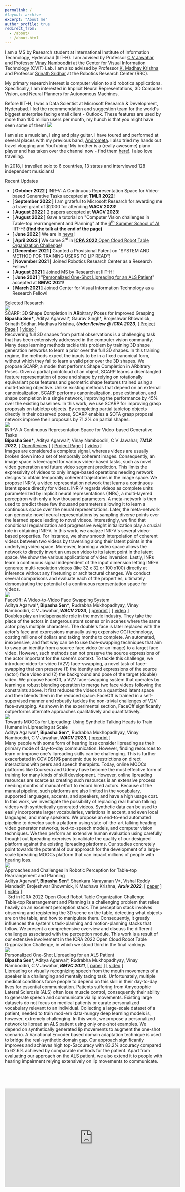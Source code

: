 ```yaml
---
permalink: /
#layout: archive
excerpt: "About me"
author_profile: true
redirect_from:
  - /about/
  - /about.html
---
```


<span class="small_font">I am a MS by Research student at International Institute of Information Technology, Hyderabad (IIIT-H). I am advised by Professor <a target="_blank" href="https://faculty.iiit.ac.in/~jawahar/">C V Jawahar</a> and Professor <a target="_blank" href="https://vinaypn.github.io/">Vinay Namboodiri</a> at the Center for Visual Information Technology (CVIT) Lab. I am also advised by Professor <a target="_blank" href="https://www.iiit.ac.in/people/faculty/mkrishna/">K. Madhav Krishna</a> and Professor <a target="_blank" href="https://cs.brown.edu/people/ssrinath/">Srinath Sridhar</a> at the Robotics Research Center (RRC). </span>

<span class="small_font">My primary research interest is computer vision to aid robotics applications. Specifically, I am interested in Implicit Neural Representations, 3D Computer Vision, and Neural Planners for Autonomous Machines. </span>

<span class="small_font">Before IIIT-H, I was a Data Scientist at Microsoft Research & Development, Hyderabad. I led the recommendation and suggestion team for the world's biggest enterprise facing email client - Outlook. These features are used by more than 100 million users per month, my hunch is that you might have seen some of them! <img class="tiny-emoji" with="18px" src="images/grin.svg">
</span>

<span class="small_font">I am also a musician, I sing and play guitar. I have toured and performed at several places with my previous band, <a target="_blank" href="https://www.facebook.com/AndroMetaBand">Andrometa</a>. I also tried my hands out travel vlogging and YouTubing! My brother is a (really awesome) piano player and has taken over the channel now - find them <a target="_blank" href="https://www.youtube.com/channel/UCU1TMnEt0J1UJZfMW1Gixgg?view_as=subscriber" target="_blank">here!</a>. I also love traveling.</span>

<span class="small_font">In 2018, I travelled solo to 6 countries, 13 states and interviewed 128 independent musicians!</span>

<div class="recent_updates">Recent Updates</div>

<ul class="updates">
	<li><b>[ October 2022 ]</b> INR-V: A Continuous Representation Space for Video-based Generative Tasks accepted at <b>TMLR 2022</b>!</li>
	<li><b>[ September 2022 ]</b> I am grateful to Microsoft Research for awarding me a travel grant of $2000 for attending <b>WACV 2023</b>!</li>
	<li><b>[ August 2022 ]</b> 2 papers accepted at <b>WACV 2023</b>!</li>
	<li><b>[ August 2022 ]</b> Gave a tutorial on "Computer Vision challenges in Table-top rearrangement and Planning" at the <a target="_blank" href="https://cvit.iiit.ac.in/summerschool2022/">6<sup>th</sup> Summer School of AI</a>, IIIT-H! <b><span class="green">(find the talk at the end of the <a href="#ttrp-talk">page</a>)</span></b></li>
	<li><b>[ June 2022 ]</b> We are in <a target="_blank" href="https://www.iiit.ac.in/files/media/Sakshi-RRC.jpeg">news</a>!</li>
	<li><b>[ April 2022 ]</b> We came 3<sup>rd</sup> in <a target="_blank" href="http://ocrtoc.org/"><b>ICRA 2022</b> Open Cloud Robot Table Organization Challenge</a>!</li>
	<li><b>[ December 2021 ]</b> Granted a Provisional Patent on "SYSTEM AND METHOD FOR TRAINING USERS TO LIP READ"!</li>
	<li><b>[ November 2021 ]</b> Joined Robotics Research Center as a Research Fellow!</li>
	<li><b>[ August 2021 ]</b> Joined MS by Research at IIIT-H!</li>
	<li><b>[ June 2021 ]</b> "<a target="_blank" href="https://www.bmvc2021-virtualconference.com/assets/papers/1468.pdf">Personalized One-Shot Lipreading for an ALS Patient</a>" accepted at <b>BMVC 2021</b>!</li>
	<li><b>[ March 2021 ]</b> Joined Center for Visual Information Technology as a Research Fellow!</li>
</ul>

<div class="recent_updates">Selected Research</div>

<div class="research-block">
	<div class="left">
		<span class="research-img">
			<img src="/images/teasers/scarp.jpg">
		</span>
	</div>
	<div class="right">
		<div class="title">SCARP: 3D <b>S</b>hape <b>C</b>ompletion in <b>AR</b>bitrary <b>P</b>oses for Improved Grasping</div>
		<div class="sub-title"><b>Bipasha Sen*</b>, Aditya Agarwal*, Gaurav Singh*, Brojeshwar Bhowmick, Srinath Sridhar, Madhava Krishna, <i><b>Under Review @ ICRA 2023</b></i>, [ <a target="_blank" href="https://bipashasen.github.io/scarp/">Project Page</a> ] [ <a target="_blank" href="https://www.youtube.com/watch?v=o2PuRVZ3jJA">video</a> ]</div>
		<span class="research-text">
		Recovering full 3D shapes from partial observations is a challenging task that has been extensively addressed in the computer vision community. Many deep learning methods tackle this problem by training 3D shape generation networks to learn a prior over the full 3D shapes. In this training regime, the methods expect the inputs to be in a fixed canonical form, without which they fail to learn a valid prior over the 3D shapes. We propose SCARP, a model that performs Shape Completion in ARbitrary Poses. Given a partial pointcloud of an object, SCARP learns a disentangled feature representation of pose and shape by relying on rotationally equivariant pose features and geometric shape features trained using a multi-tasking objective. Unlike existing methods that depend on an external canonicalization, SCARP performs canonicalization, pose estimation, and shape completion in a single network, improving the performance by 45% over the existing baselines. In this work, we use SCARP for improving grasp proposals on tabletop objects. By completing partial tabletop objects directly in their observed poses, SCARP enables a SOTA grasp proposal network improve their proposals by 71.2% on partial shapes.
		</span>
	</div>
</div>

<div class="research-block">
	<div class="left">
		<span class="research-img">
			<img src="/images/teasers/inr-v.gif">
		</span>
	</div>
	<div class="right">
		<div class="title">INR-V: A Continuous Representation Space for Video-based Generative Tasks</div>
		<div class="sub-title"><b>Bipasha Sen*</b>, Aditya Agarwal*, Vinay Namboodiri, C V Jawahar, <i><b>TMLR 2022</b></i>, [ <a target="_blank" href="https://openreview.net/forum?id=aIoEkwc2oB&referrer=%5BTMLR%5D(%2Fgroup%3Fid%3DTMLR)">OpenReview</a> ] [ <a target="_blank" href="https://skymanaditya1.github.io/INRV/">Project Page</a> ] [ <a target="_blank" href="https://youtu.be/ViIwnu5vcck">video</a> ]</div>
		<span class="research-text">
		Images are considered a complete signal, whereas videos are usually broken down into a set of temporally coherent images. Consequently, an image space is leveraged for various video-based tasks, such as novel video generation and future video segment prediction. This limits the expressivity of videos to only image-based operations needing network designs to obtain temporally coherent trajectories in the image space. We propose INR-V, a video representation network that learns a continuous latent space directly for videos. INR-V regards videos as complete units parameterized by implicit neural representations (INRs), a multi-layered perceptron with only a few thousand parameters. A meta-network is then used to predict these few thousand parameters allowing it to learn a continuous space over the neural representations. Later, the meta-network can generate novel neural representations by sampling diverse points over the learned space leading to novel videos. Interestingly, we find that conditional regularization and progressive weight initialization play a crucial role in obtaining INR-V. In this work, we analyze INR-V's several video-based properties. For instance, we show smooth interpolation of coherent videos between two videos by traversing along their latent points in the underlying video space. Moreover, learning a video space allows the network to directly invert an unseen video to its latent point in the latent space. We show the various applications of video inversion. Lastly, INRs learn a continuous signal independent of the input dimension letting INR-V generate multi-resolution videos (like 32 x 32 or 100 x100) directly at inference without any finetuning or architectural changes. We conduct several comparisons and evaluate each of the properties, ultimately demonstrating the potential of a continuous representation space for videos. 
		</span>
	</div>
</div>

<div class="research-block">
	<div class="left">
		<span class="research-img">
			<img src="/images/teasers/faceoff.gif">
		</span>
	</div>
	<div class="right">
		<div class="title">FaceOff: A Video-to-Video Face Swapping System</div>
		<div class="sub-title">Aditya Agarwal*, <b>Bipasha Sen*</b>, Rudrabha Mukhopadhyay, Vinay Namboodiri, C V Jawahar, <i><b>WACV 2023</b></i>, [ <a target="_blank" href="files/faceoff.pdf">preprint</a> ] [ <a target="_blank" href="https://www.youtube.com/watch?v=3TCugwmMjzo&t=2s">video</a> ] </div>
		<span class="research-text">
		Doubles play an indispensable role in the movie industry. They take the place of the actors in dangerous stunt scenes or in scenes where the same actor plays multiple characters. The double's face is later replaced with the actor's face and expressions manually using expensive CGI technology, costing millions of dollars and taking months to complete. An automated, inexpensive, and fast way can be to use face-swapping techniques that aim to swap an identity from a source face video (or an image) to a target face video. However, such methods can not preserve the source expressions of the actor important for the scene's context. To tackle this challenge, we introduce video-to-video (V2V) face-swapping, a novel task of face-swapping that can preserve (1) the identity and expressions of the source (actor) face video and (2) the background and pose of the target (double) video. We propose FaceOff, a V2V face-swapping system that operates by learning a robust blending operation to merge two face videos following the constraints above. It first reduces the videos to a quantized latent space and then blends them in the reduced space. FaceOff is trained in a self-supervised manner and robustly tackles the non-trivial challenges of V2V face-swapping. As shown in the experimental section, FaceOff significantly outperforms alternate approaches qualitatively and quantitatively. 
		</span>
	</div>
</div>

<div class="research-block">
	<div class="left">
		<span class="research-img">
			<img src="/images/teasers/lipreading.gif">
		</span>
	</div>
	<div class="right">
		<div class="title">Towards MOOCs for Lipreading: Using Synthetic Talking Heads to Train Humans in Lipreading at Scale</div>
		<div class="sub-title">Aditya Agarwal*, <b>Bipasha Sen*</b>, Rudrabha Mukhopadhyay, Vinay Namboodiri, C V Jawahar, <i><b>WACV 2023</b></i>, [ <a target="_blank" href="files/moocs.pdf">preprint</a> ]</div>
		<span class="research-text">
		Many people with some form of hearing loss consider lipreading as their primary mode of day-to-day communication. However, finding resources to learn or improve one's lipreading skills can be challenging. This is further exacerbated in COVID$19$ pandemic due to restrictions on direct interactions with peers and speech therapists. Today, online MOOCs platforms like Coursera and Udemy have become the most effective form of training for many kinds of skill development. However, online lipreading resources are scarce as creating such resources is an extensive process needing months of manual effort to record hired actors. Because of the manual pipeline, such platforms are also limited in the vocabulary, supported languages, accents, and speakers, and have a high usage cost. In this work, we investigate the possibility of replacing real human talking videos with synthetically generated videos. Synthetic data can be used to easily incorporate larger vocabularies, variations in accent, and even local languages, and many speakers. We propose an end-to-end automated pipeline to develop such a platform using state-of-the-art talking heading video generator networks, text-to-speech models, and computer vision techniques. We then perform an extensive human evaluation using carefully thought out lipreading exercises to validate the quality of our designed platform against the existing lipreading platforms. Our studies concretely point towards the potential of our approach for the development of a large-scale lipreading MOOCs platform that can impact millions of people with hearing loss.
		</span>
	</div>
</div>


<div class="research-block">
	<div class="left">
		<span class="research-img">
			<img src="/images/teasers/ocrtoc.gif">
		</span>
	</div>
	<div class="right">
		<div class="title">Approaches and Challenges in Robotic Perception for Table-top Rearrangement and Planning</div>
		<div class="sub-title">Aditya Agarwal*, <b>Bipasha Sen</b>*, Shankara Narayanan V*, Vishal Reddy Mandadi*, Brojeshwar Bhowmick, K Madhava Krishna, <i><b>Arxiv 2022</b></i>, [ <a target="_blank" href="https://arxiv.org/abs/2205.04090">paper</a> ] [ <a target="_blank" href="https://youtu.be/GrOXEmwzxlA">video</a> ]</div>
		<div class="win"><img src="images/trophy-icon.webp" width="10px">3rd in ICRA 2022 Open Cloud Robot Table Organization Challenge</div>
		<span class="research-text">
		Table-top Rearrangement and Planning is a challenging problem that relies heavily on an excellent perception stack. The perception stack involves observing and registering the 3D scene on the table, detecting what objects are on the table, and how to manipulate them. Consequently, it greatly influences the system's task-planning and motion-planning stacks that follow. We present a comprehensive overview and discuss the different challenges associated with the perception module. This work is a result of our extensive involvement in the ICRA 2022 Open Cloud Robot Table Organization Challenge, in which we stood third in the final rankings.
		</span>
	</div>
</div>

<div class="research-block">
	<div class="left">
		<span class="research-img">
			<img src="/images/teasers/personalized.gif">
		</span>
	</div>
	<div class="right">
		<div class="title">Personalized One-Shot Lipreading for an ALS Patient</div>
		<div class="sub-title"><b>Bipasha Sen</b>*, Aditya Agarwal*, Rudrabha Mukhopadhyay, Vinay Namboodiri, C V Jawahar, <i><b>BMVC 2021</b></i>, [ <a target="_blank" href="https://www.bmvc2021-virtualconference.com/assets/papers/1468.pdf">paper</a> ] [ <a target="_blank" href="https://youtu.be/_famGVaem-8">video</a> ]</div>
		<span class="research-text">
		Lipreading or visually recognizing speech from the mouth movements of a speaker is a challenging and mentally taxing task. Unfortunately, multiple medical conditions force people to depend on this skill in their day-to-day lives for essential communication. Patients suffering from Amyotrophic Lateral Sclerosis (ALS) often lose muscle control, consequently their ability to generate speech and communicate via lip movements. Existing large datasets do not focus on medical patients or curate personalized vocabulary relevant to an individual. Collecting a large-scale dataset of a patient, needed to train mod-ern data-hungry deep learning models is, however, extremely challenging. In this work, we propose a personalized network to lipread an ALS patient using only one-shot examples. We depend on synthetically generated lip movements to augment the one-shot scenario. A Variational Encoder based domain adaptation technique is used to bridge the real-synthetic domain gap. Our approach significantly improves and achieves high top-5accuracy with 83.2% accuracy compared to 62.6% achieved by comparable methods for the patient. Apart from evaluating our approach on the ALS patient, we also extend it to people with hearing impairment relying extensively on lip movements to communicate.
		</span>
	</div>
</div>

<br><br><br>

<div id="ttrp-talk">
	<span class="iframe">
		<iframe width="560" height="315" src="https://www.youtube.com/embed/Olhf4c6OR0w" title="YouTube video player" frameborder="0" allow="accelerometer; autoplay; clipboard-write; encrypted-media; gyroscope; picture-in-picture" allowfullscreen>
		</iframe>
	<span>
	
